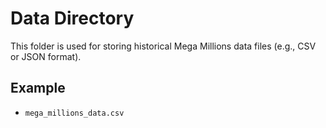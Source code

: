 # Data Directory

This folder is used for storing historical Mega Millions data files (e.g., CSV or JSON format).

## Example
- `mega_millions_data.csv`